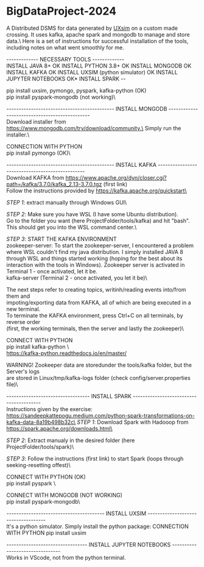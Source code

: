 # BigDataProject-2024
A Distributed DSMS for data generated by [UXsim](https://github.com/toruseo/UXsim) on a custom made crossing. It uses kafka, apache spark and mongodb to manage and store data.\ 
Here is a set of instructions for successful installation of the tools, including notes on what went smoothly for me. 

------------- NECESSARY TOOLS -------------\
INSTALL JAVA 8+                         OK
INSTALL PYTHON 3.8+                     OK
INSTALL MONGODB                         OK
INSTALL KAFKA                           OK
INSTALL UXSIM (python simulator)        OK
INSTALL JUPYTER NOTEBOOKS               OK*
INSTALL SPARK                           --


pip install uxsim, pymongo, pyspark, kafka-python  (OK)\
pip install pyspark-mongodb (not working)\

-------------------------------------------- INSTALL MONGODB ----------------------------------------------\
Download installer from https://www.mongodb.com/try/download/community.\
Simply run the installer.\

CONNECTION WITH PYTHON\
pip install pymongo             (OK)\

-------------------------------------------- INSTALL KAFKA ------------------------------------------------\
Download KAFKA from https://www.apache.org/dyn/closer.cgi?path=/kafka/3.7.0/kafka_2.13-3.7.0.tgz (first link)\
Follow the instructions provided by https://kafka.apache.org/quickstart\

*STEP 1*: extract manually through Windows GUI\

*STEP 2*: Make sure you have WSL (I have some Ubuntu distribution). \
        Go to the folder you want (here ProjectFolder/tools/kafka) and hit "bash".\
        This should get you into the WSL command center.\

*STEP 3*: START THE KAFKA ENVIRONMENT \
        zookeeper-server: To start the zookeeper-server, I encountered a problem \
        where WSL couldn't find my java distribution. I simply installed JAVA 8 \
        through WSL and things started working (hoping for the best about its \
        interaction with the tools in Windows). Zookeeper server is activated in \
        Terminal 1 - once activated, let it be.\
        kafka-server (Terminal 2 - once activated, you let it be)\
        
The next steps refer to creating topics, writinh/reading events into/from them and \
impoting/exporting data from KAFKA, all of which  are being executed in a new terminal.\
To terminate the KAFKA environment, press Ctrl+C on all terminals, by reverse order \
(first, the working terminals, then the server and lastly the zookeeper)\

CONNECT WITH PYTHON \
pip install kafka-python  \      
https://kafka-python.readthedocs.io/en/master/

WARNING! Zookeeper data are storedunder the tools/kafka folder, but the Server's logs \
are stored in Linux/tmp/kafka-logs folder (check config/server.properties file)\

---------------------------------- INSTALL SPARK ----------------------------------------\
Instructions given by the exercise: https://sandeepkattepogu.medium.com/python-spark-transformations-on-kafka-data-8a19b498b32c\
*STEP 1*: Download Spark with Hadooop from https://spark.apache.org/downloads.html\

*STEP 2*: Extract manualy in the desired folder (here ProjectFolder/tools/spark)\

*STEP 3*: Follow the instructions (first link) to start Spark (loops through seeking-resetting offest)\

CONNECT WITH PYTHON             (OK)\
pip install pyspark \

CONNECT WITH MONGODB            (NOT WORKING)\
pip install pyspark-mongodb\


---------------------------------------- INSTALL UXSIM ------------------------------------\
It's a python simulator. Simply install the python package:
CONNECTION WITH PYTHON
pip install uxsim


--------------------------------- INSTALL JUPYTER NOTEBOOKS --------------------------------\
Works in VScode, not from the python terminal.










